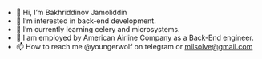 - 👋 Hi, I’m Bakhriddinov Jamoliddin
- 👀 I’m interested in back-end development.
- 🌱 I’m currently learning celery and microsystems.
- 💞️ I am employed by American Airline Company as a Back-End engineer.
- 📫 How to reach me @youngerwolf on telegram or milsolve@gmail.com

<!---
anqoVoube/anqoVoube is a ✨ special ✨ repository because its `README.md` (this file) appears on your GitHub profile.
You can click the Preview link to take a look at your changes.
--->
